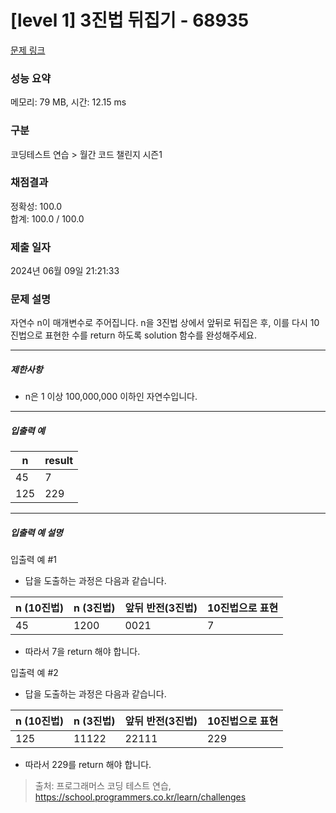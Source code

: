 # [level 1] 3진법 뒤집기 - 68935 

[문제 링크](https://school.programmers.co.kr/learn/courses/30/lessons/68935) 

### 성능 요약

메모리: 79 MB, 시간: 12.15 ms

### 구분

코딩테스트 연습 > 월간 코드 챌린지 시즌1

### 채점결과

정확성: 100.0<br/>합계: 100.0 / 100.0

### 제출 일자

2024년 06월 09일 21:21:33

### 문제 설명

<p style="user-select: auto !important;">자연수 n이 매개변수로 주어집니다. n을 3진법 상에서 앞뒤로 뒤집은 후, 이를 다시 10진법으로 표현한 수를 return 하도록 solution 함수를 완성해주세요.</p>

<hr style="user-select: auto !important;">

<h5 style="user-select: auto !important;">제한사항</h5>

<ul style="user-select: auto !important;">
<li style="user-select: auto !important;">n은 1 이상 100,000,000 이하인 자연수입니다.</li>
</ul>

<hr style="user-select: auto !important;">

<h5 style="user-select: auto !important;">입출력 예</h5>
<table class="table" style="user-select: auto !important;">
        <thead style="user-select: auto !important;"><tr style="user-select: auto !important;">
<th style="user-select: auto !important;">n</th>
<th style="user-select: auto !important;">result</th>
</tr>
</thead>
        <tbody style="user-select: auto !important;"><tr style="user-select: auto !important;">
<td style="user-select: auto !important;">45</td>
<td style="user-select: auto !important;">7</td>
</tr>
<tr style="user-select: auto !important;">
<td style="user-select: auto !important;">125</td>
<td style="user-select: auto !important;">229</td>
</tr>
</tbody>
      </table>
<hr style="user-select: auto !important;">

<h5 style="user-select: auto !important;">입출력 예 설명</h5>

<p style="user-select: auto !important;">입출력 예 #1</p>

<ul style="user-select: auto !important;">
<li style="user-select: auto !important;">답을 도출하는 과정은 다음과 같습니다.</li>
</ul>
<table class="table" style="user-select: auto !important;">
        <thead style="user-select: auto !important;"><tr style="user-select: auto !important;">
<th style="user-select: auto !important;">n (10진법)</th>
<th style="user-select: auto !important;">n (3진법)</th>
<th style="user-select: auto !important;">앞뒤 반전(3진법)</th>
<th style="user-select: auto !important;">10진법으로 표현</th>
</tr>
</thead>
        <tbody style="user-select: auto !important;"><tr style="user-select: auto !important;">
<td style="user-select: auto !important;">45</td>
<td style="user-select: auto !important;">1200</td>
<td style="user-select: auto !important;">0021</td>
<td style="user-select: auto !important;">7</td>
</tr>
</tbody>
      </table>
<ul style="user-select: auto !important;">
<li style="user-select: auto !important;">따라서 7을 return 해야 합니다.</li>
</ul>

<p style="user-select: auto !important;">입출력 예 #2</p>

<ul style="user-select: auto !important;">
<li style="user-select: auto !important;">답을 도출하는 과정은 다음과 같습니다.</li>
</ul>
<table class="table" style="user-select: auto !important;">
        <thead style="user-select: auto !important;"><tr style="user-select: auto !important;">
<th style="user-select: auto !important;">n (10진법)</th>
<th style="user-select: auto !important;">n (3진법)</th>
<th style="user-select: auto !important;">앞뒤 반전(3진법)</th>
<th style="user-select: auto !important;">10진법으로 표현</th>
</tr>
</thead>
        <tbody style="user-select: auto !important;"><tr style="user-select: auto !important;">
<td style="user-select: auto !important;">125</td>
<td style="user-select: auto !important;">11122</td>
<td style="user-select: auto !important;">22111</td>
<td style="user-select: auto !important;">229</td>
</tr>
</tbody>
      </table>
<ul style="user-select: auto !important;">
<li style="user-select: auto !important;">따라서 229를 return 해야 합니다.</li>
</ul>


> 출처: 프로그래머스 코딩 테스트 연습, https://school.programmers.co.kr/learn/challenges